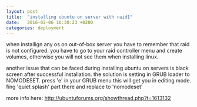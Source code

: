 ```yaml
---
layout: post
title:  "installing ubuntu on server with raid1"
date:   2016-02-06 16:30:23 +0200
categories: deployment
---
```

when installign any os on out-of-box server you have to remember that raid is not configured. you have to go to your raid controller menu and create volumes, otherwise you will not see them when installing linux.

another issue that can be faced during installing ubuntu on servers is black screen after successful installation. the solution is setting in GRUB loader to NOMODESET.
press 'e' in your GRUB menu this will get you in editing mode.
fing 'quiet splash' part there and replace to 'nomodeset'

more info here:
http://ubuntuforums.org/showthread.php?t=1613132